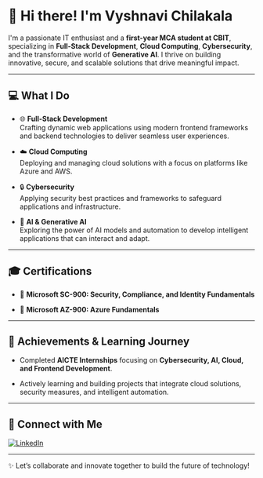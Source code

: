 # 👋 Hi there! I'm Vyshnavi Chilakala

I'm a passionate IT enthusiast and a **first-year MCA student at CBIT**, specializing in **Full-Stack Development**, **Cloud Computing**, **Cybersecurity**, and the transformative world of **Generative AI**. I thrive on building innovative, secure, and scalable solutions that drive meaningful impact.

---

## 💻 What I Do

- 🌐 **Full-Stack Development**  
  Crafting dynamic web applications using modern frontend frameworks and backend technologies to deliver seamless user experiences.

- ☁️ **Cloud Computing**  
  Deploying and managing cloud solutions with a focus on platforms like Azure and AWS.

- 🔒 **Cybersecurity**  
  Applying security best practices and frameworks to safeguard applications and infrastructure.

- 🤖 **AI & Generative AI**  
  Exploring the power of AI models and automation to develop intelligent applications that can interact and adapt.

---

## 🎓 Certifications

- 🏅 **Microsoft SC-900: Security, Compliance, and Identity Fundamentals**

- 🏅 **Microsoft AZ-900: Azure Fundamentals**

---

## 🚀 Achievements & Learning Journey

- Completed **AICTE Internships** focusing on **Cybersecurity, AI, Cloud, and Frontend Development**.

- Actively learning and building projects that integrate cloud solutions, security measures, and intelligent automation.

---

## 🌱 Connect with Me

[![LinkedIn](https://img.shields.io/badge/LinkedIn-Vyshnavi-blue?style=flat-square&logo=linkedin)](https://www.linkedin.com/in/vyshnavi-chilakala)

---

✨ Let’s collaborate and innovate together to build the future of technology!
